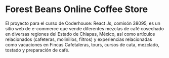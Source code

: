 # Forest Beans Online Coffee Store

El proyecto para el curso de Coderhouse: React Js, comisón 38095, es un sitio web
de e-commerce que vende diferentes mezclas de café cosechado en diversas regiones
del Estado de Chiapas, México, así como artículos relacionados (cafeteras, molinillos,
filtros) y experiencias relacionadas como vacaciones en Fincas Cafetaleras, tours,
cursos de cata, mezclado, tostado y preparación de café.
